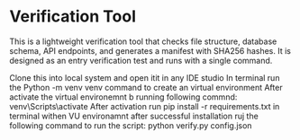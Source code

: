 # Verification Tool

This is a lightweight verification tool that checks file structure, database schema, API endpoints, and generates a manifest with SHA256 hashes.
It is designed as an entry verification test and runs with a single command.

Clone this into local system and open itit in any IDE studio
In terminal run the Python -m venv venv command to create an virtual environment
After activate the virtual environemnt b running following commnd: venv\Scripts\activate
After activation run pip install -r requirements.txt in terminal withen VU environamnt
after successful installation ruj the following command to run the script:
python verify.py config.json
